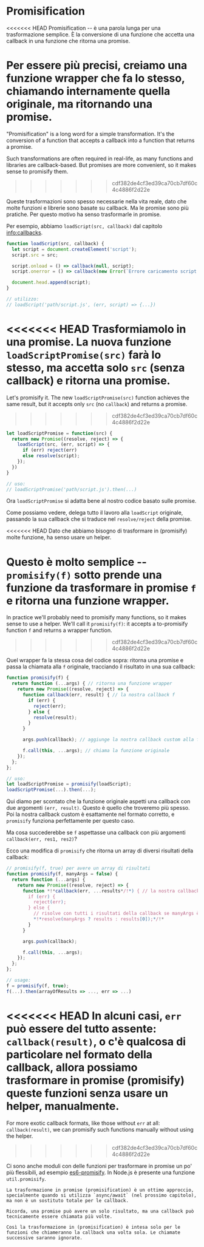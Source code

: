 # Promisification

<<<<<<< HEAD
Promisification -- è una parola lunga per una trasformazione semplice. È la conversione di una funzione che accetta una callback in una funzione che ritorna una promise.

Per essere più precisi, creiamo una funzione wrapper che fa lo stesso, chiamando internamente quella originale, ma ritornando una promise.
=======
"Promisification" is a long word for a simple transformation. It's the conversion of a function that accepts a callback into a function that returns a promise.

Such transformations are often required in real-life, as many functions and libraries are callback-based. But promises are more convenient, so it makes sense to promisify them.
>>>>>>> cdf382de4cf3ed39ca70cb7df60c4c4886f2d22e

Queste trasformazioni sono spesso necessarie nella vita reale, dato che molte funzioni e librerie sono basate su callback. Ma le promise sono più pratiche. Per questo motivo ha senso trasformarle in promise.

Per esempio, abbiamo `loadScript(src, callback)` dal capitolo <info:callbacks>.

```js run
function loadScript(src, callback) {
  let script = document.createElement('script');
  script.src = src;

  script.onload = () => callback(null, script);
  script.onerror = () => callback(new Error(`Errore caricamento script per ${src}`));

  document.head.append(script);
}

// utilizzo:
// loadScript('path/script.js', (err, script) => {...})
```

<<<<<<< HEAD
Trasformiamolo in una promise. La nuova funzione `loadScriptPromise(src)` farà lo stesso, ma accetta solo `src` (senza callback) e ritorna una promise.
=======
Let's promisify it. The new `loadScriptPromise(src)` function achieves the same result, but it accepts only `src` (no `callback`) and returns a promise.
>>>>>>> cdf382de4cf3ed39ca70cb7df60c4c4886f2d22e

```js
let loadScriptPromise = function(src) {
  return new Promise((resolve, reject) => {
    loadScript(src, (err, script) => {
      if (err) reject(err)
      else resolve(script);
    });
  })
}

// uso:
// loadScriptPromise('path/script.js').then(...)
```

Ora `loadScriptPromise` si adatta bene al nostro codice basato sulle promise.

Come possiamo vedere, delega tutto il lavoro alla `loadScript` originale, passando la sua callback che si traduce nel `resolve/reject` della promise.

<<<<<<< HEAD
Dato che abbiamo bisogno di trasformare in (promisify) molte funzione, ha senso usare un helper.

Questo è molto semplice -- `promisify(f)` sotto prende una funzione da trasformare in promise `f` e ritorna una funzione wrapper.
=======
In practice we'll probably need to promisify many functions, so it makes sense to use a helper. We'll call it `promisify(f)`: it accepts a to-promisify function `f` and returns a wrapper function.
>>>>>>> cdf382de4cf3ed39ca70cb7df60c4c4886f2d22e

Quel wrapper fa la stessa cosa del codice sopra: ritorna una promise e passa la chiamata alla `f` originale, tracciando il risultato in una sua callback:

```js
function promisify(f) {
  return function (...args) { // ritorna una funzione wrapper
    return new Promise((resolve, reject) => {
      function callback(err, result) { // la nostra callback f
        if (err) {
          reject(err);
        } else {
          resolve(result);
        }
      }

      args.push(callback); // aggiunge la nostra callback custom alla fine degli argomenti

      f.call(this, ...args); // chiama la funzione originale
    });
  };
};

// uso:
let loadScriptPromise = promisify(loadScript);
loadScriptPromise(...).then(...);
```

Qui diamo per scontato che la funzione originale aspetti una callback con due argomenti `(err, result)`. Questo è quello che troveremo più spesso. Poi la nostra callback custom è esattamente nel formato corretto, e `promisify` funziona perfettamente per questo caso.

Ma cosa succederebbe se `f` aspettasse una callback con più argomenti `callback(err, res1, res2)`?

Ecco una modifica di `promisify` che ritorna un array di diversi risultati della callback:

```js
// promisify(f, true) per avere un array di risultati
function promisify(f, manyArgs = false) {
  return function (...args) {
    return new Promise((resolve, reject) => {
      function *!*callback(err, ...results*/!*) { // la nostra callback custom per f
        if (err) {
          reject(err);
        } else {
          // risolve con tutti i risultati della callback se manyArgs è specificato
          *!*resolve(manyArgs ? results : results[0]);*/!*
        }
      }

      args.push(callback);

      f.call(this, ...args);
    });
  };
};

// usage:
f = promisify(f, true);
f(...).then(arrayOfResults => ..., err => ...)
```

<<<<<<< HEAD
In alcuni casi, `err` può essere del tutto assente: `callback(result)`, o c'è qualcosa di particolare nel formato della callback, allora possiamo trasformare in promise (promisify)  queste funzioni senza usare un helper, manualmente.
=======
For more exotic callback formats, like those without `err` at all: `callback(result)`, we can promisify such functions manually without using the helper.
>>>>>>> cdf382de4cf3ed39ca70cb7df60c4c4886f2d22e

Ci sono anche moduli con delle funzioni per trasformare in promise un po' più flessibili, ad esempio [es6-promisify](https://github.com/digitaldesignlabs/es6-promisify). In Node.js è presente una funzione `util.promisify`.

```smart
La trasformazione in promise (promisification) è un ottimo approccio, specialmente quando si utilizza `async/await` (nel prossimo capitolo), ma non è un sostituto totale per le callback.

Ricorda, una promise può avere un solo risultato, ma una callback può tecnicamente essere chiamata più volte.

Così la trasformazione in (promisification) è intesa solo per le funzioni che chiameranno la callback una volta sola. Le chiamate successive saranno ignorate.
```
